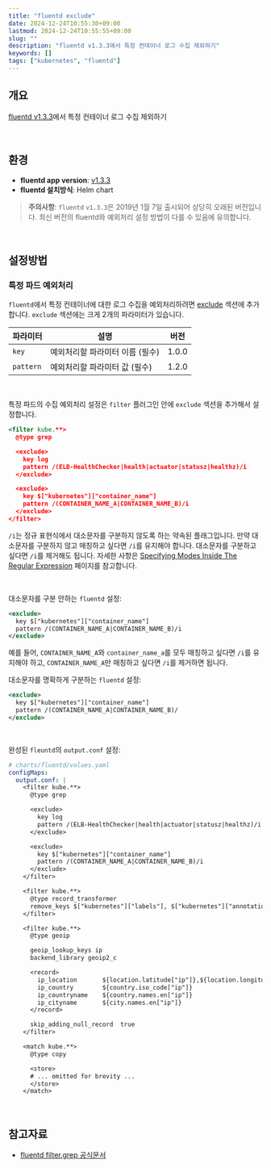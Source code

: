 ```yaml
---
title: "fluentd exclude"
date: 2024-12-24T10:55:30+09:00
lastmod: 2024-12-24T10:55:55+09:00
slug: ""
description: "fluentd v1.3.3에서 특정 컨테이너 로그 수집 제외하기"
keywords: []
tags: ["kubernetes", "fluentd"]
---
```


## 개요

[fluentd v1.3.3](https://github.com/fluent/fluentd/releases/tag/v1.3.3)에서 특정 컨테이너 로그 수집 제외하기

&nbsp;

## 환경

- **fluentd app version**: [v1.3.3](https://github.com/fluent/fluentd/releases/tag/v1.3.3)
- **fluentd 설치방식**: Helm chart

> **주의사항**: `fluentd` `v1.3.3`은 2019년 1월 7일 출시되어 상당히 오래된 버전입니다. 최신 버전의 fluentd와 예외처리 설정 방법이 다를 수 있음에 유의합니다.

&nbsp;

## 설정방법

### 특정 파드 예외처리

`fluentd`에서 특정 컨테이너에 대한 로그 수집을 예외처리하려면 [exclude](https://docs.fluentd.org/filter/grep#less-than-exclude-greater-than-directive) 섹션에 추가합니다. `exclude` 섹션에는 크게 2개의 파라미터가 있습니다.

| 파라미터 | 설명 | 버전 |
| --- | --- | --- |
| `key` | 예외처리할 파라미터 이름 (필수) | 1.0.0 |
| `pattern` | 예외처리할 파라미터 값 (필수) | 1.2.0 |

&nbsp;

특정 파드의 수집 예외처리 설정은 `filter` 플러그인 안에 `exclude` 섹션을 추가해서 설정합니다.

```xml
<filter kube.**>
  @type grep

  <exclude>
    key log
    pattern /(ELB-HealthChecker|health|actuator|statusz|healthz)/i
  </exclude>

  <exclude>
    key $["kubernetes"]["container_name"]
    pattern /(CONTAINER_NAME_A|CONTAINER_NAME_B)/i
  </exclude>
</filter>
```

`/i`는 정규 표현식에서 대소문자를 구분하지 않도록 하는 약속된 플래그입니다. 만약 대소문자를 구분하지 않고 매칭하고 싶다면 `/i`를 유지해야 합니다. 대소문자를 구분하고 싶다면 `/i`를 제거해도 됩니다. 자세한 사항은 [Specifying Modes Inside The Regular Expression](https://www.regular-expressions.info/modifiers.html) 페이지를 참고합니다.

&nbsp;

대소문자를 구분 안하는 `fluentd` 설정:

```xml
<exclude>
  key $["kubernetes"]["container_name"]
  pattern /(CONTAINER_NAME_A|CONTAINER_NAME_B)/i
</exclude>
```

예를 들어, `CONTAINER_NAME_A`와 `container_name_a`를 모두 매칭하고 싶다면 `/i`를 유지해야 하고, `CONTAINER_NAME_A`만 매칭하고 싶다면 `/i`를 제거하면 됩니다.

대소문자를 명확하게 구분하는 `fluentd` 설정:

```xml
<exclude>
  key $["kubernetes"]["container_name"]
  pattern /(CONTAINER_NAME_A|CONTAINER_NAME_B)/
</exclude>
```

&nbsp;

완성된 `fleuntd`의 `output.conf` 설정:

```yaml
# charts/fluentd/values.yaml
configMaps:
  output.conf: |
    <filter kube.**>
      @type grep

      <exclude>
        key log
        pattern /(ELB-HealthChecker|health|actuator|statusz|healthz)/i
      </exclude>

      <exclude>
        key $["kubernetes"]["container_name"]
        pattern /(CONTAINER_NAME_A|CONTAINER_NAME_B)/i
      </exclude>
    </filter>

    <filter kube.**>
      @type record_transformer
      remove_keys $["kubernetes"]["labels"], $["kubernetes"]["annotations"], $["kubernetes"]["pod_id"], $["kubernetes"]["docker_id"], $["kubernetes"]["container_hash"]
    </filter>

    <filter kube.**>
      @type geoip

      geoip_lookup_keys ip
      backend_library geoip2_c

      <record>
        ip_location       ${location.latitude["ip"]},${location.longitude["ip"]}
        ip_country        ${country.iso_code["ip"]}
        ip_countryname    ${country.names.en["ip"]}
        ip_cityname       ${city.names.en["ip"]}
      </record>

      skip_adding_null_record  true
    </filter>

    <match kube.**>
      @type copy

      <store>
      # ... omitted for brevity ...
      </store>
    </match>
```

&nbsp;

## 참고자료

- [fluentd filter.grep 공식문서](https://docs.fluentd.org/filter/grep)
